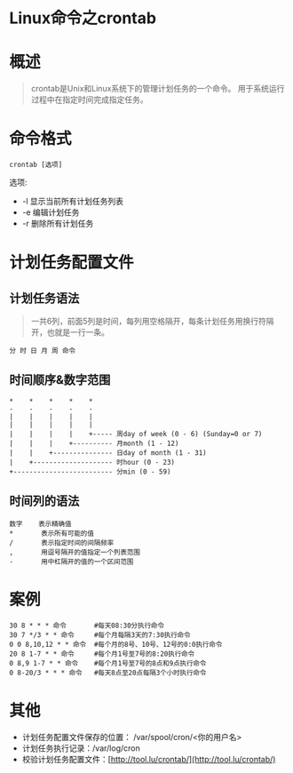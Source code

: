 Linux命令之crontab
=================

# 概述
> crontab是Unix和Linux系统下的管理计划任务的一个命令。
> 用于系统运行过程中在指定时间完成指定任务。

# 命令格式

```shell
crontab [选项]
```

选项:  

* -l    显示当前所有计划任务列表  
* -e    编辑计划任务  
* -r    删除所有计划任务  

# 计划任务配置文件

## 计划任务语法

> 一共6列，前面5列是时间，每列用空格隔开，每条计划任务用换行符隔开，也就是一行一条。

```
分 时 日 月 周 命令
```

## 时间顺序&数字范围

```
*    *    *    *    *
-    -    -    -    -
|    |    |    |    |
|    |    |    |    |
|    |    |    |    +----- 周day of week (0 - 6) (Sunday=0 or 7)
|    |    |    +---------- 月month (1 - 12)
|    |    +--------------- 日day of month (1 - 31)
|    +-------------------- 时hour (0 - 23)
+------------------------- 分min (0 - 59)
```

## 时间列的语法

```
数字    表示精确值
*       表示所有可能的值
/       表示指定时间的间隔频率
,       用逗号隔开的值指定一个列表范围
-       用中杠隔开的值的一个区间范围
```

# 案例

```shell
30 8 * * * 命令       #每天08:30分执行命令
30 7 */3 * * 命令     #每个月每隔3天的7:30执行命令
0 0 8,10,12 * * 命令  #每个月的8号、10号、12号的0:0执行命令
20 8 1-7 * * 命令     #每个月1号至7号的8:20执行命令
0 8,9 1-7 * * 命令    #每个月1号至7号的8点和9点执行命令
0 8-20/3 * * * 命令   #每天8点至20点每隔3个小时执行命令
```

# 其他

* 计划任务配置文件保存的位置： /var/spool/cron/<你的用户名>
* 计划任务执行记录：/var/log/cron
* 校验计划任务配置文件：[http://tool.lu/crontab/](http://tool.lu/crontab/)
